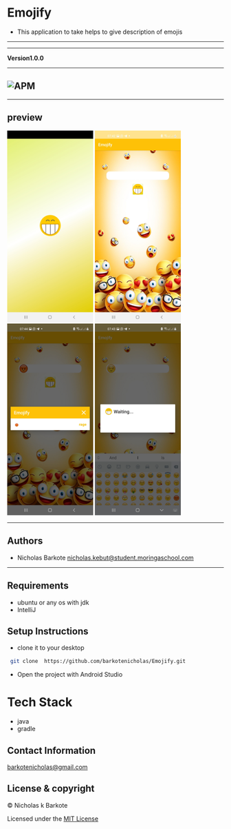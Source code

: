 # Emojify
- This application to take  helps to give description of emojis 
----


---
**Version1.0.0**

---
![APM](https://img.shields.io/apm/l/vim-mode)
---


---
## preview
<img src="screenshots/a.jpg" alt="drawing" width="200"/>
<img src="screenshots/b.jpg" alt="drawing" width="200"/>
<img src="screenshots/c.jpg" alt="drawing" width="200"/>
<img src="screenshots/d.jpg" alt="drawing" width="200"/>



---

## Authors
- Nicholas Barkote <nicholas.kebut@student.moringaschool.com>
---

## Requirements
- ubuntu or any os with jdk
- IntelliJ


## Setup Instructions

* clone it to your desktop
```bash
 git clone  https://github.com/barkotenicholas/Emojify.git
   ```
* Open the project with Android Studio

# Tech Stack

- java
- gradle



## Contact Information

<a href="mailto:barkotenicholas@gmail.com">barkotenicholas@gmail.com</a>



## License & copyright

© Nicholas k Barkote 

Licensed under the [MIT License](LICENSE)